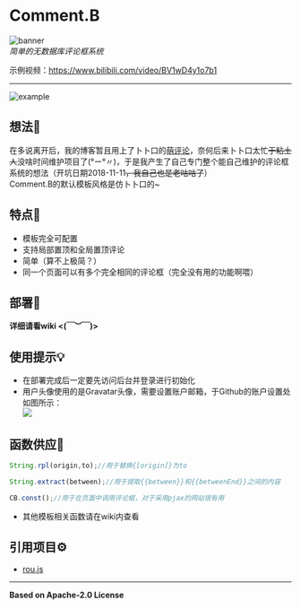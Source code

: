 # Comment.B
![banner](https://s1.ax1x.com/2020/09/16/wcIMSe.png)  
*简单的无数据库评论框系统*

示例视频：https://www.bilibili.com/video/BV1wD4y1o7b1  

---------------------------
![example](https://s1.ax1x.com/2020/09/16/wcIvXd.png)  
## 想法🤔  
在多说离开后，我的博客暂且用上了卜卜口的<a href='http://comment.moe' target='_blank'>萌评论</a>，奈何后来卜卜口太忙<del>于粘土人</del>没啥时间维护项目了(°ー°〃)，于是我产生了自己专门整个能自己维护的评论框系统的想法（开坑日期2018-11-11<del>，我自己也是老咕咕了</del>）  
Comment.B的默认模板风格是仿卜卜口的~    

## 特点💊 
* 模板完全可配置
* 支持局部置顶和全局置顶评论   
* 简单（算不上极简？）  
* 同一个页面可以有多个完全相同的评论框（完全没有用的功能啊喂）  

## 部署📖
**详细请看wiki <(￣︶￣)>**  

## 使用提示💡  
* 在部署完成后一定要先访问后台并登录进行初始化  
* 用户头像使用的是Gravatar头像，需要设置账户邮箱，于Github的账户设置处如图所示：  
  ![](https://s1.ax1x.com/2020/09/17/wWoaCt.png)  

## 函数供应💬  
```javascript
String.rpl(origin,to);//用于替换{[origin]}为to  
```
```javascript
String.extract(between);//用于提取{{between}}和{{betweenEnd}}之间的内容  
```
```javascript
CB.const();//用于在页面中调用评论框，对于采用pjax的网站很有用   
```
* 其他模板相关函数请在wiki内查看  

## 引用项目⚙️  
* [rou.js](https://github.com/SomeBottle/rou.js)  

--------------
**Based on Apache-2.0 License**
